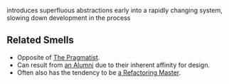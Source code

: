 introduces superfluous abstractions early into a rapidly changing system, slowing down development in the process


## Related Smells
* Opposite of [The Pragmatist](The-Pragmatist.md).
* Can result from [an Alumni](The-Alumni.md) due to their inherent affinity for design.
* Often also has the tendency to be [a Refactoring Master](The-Refactoring-Master.md).
